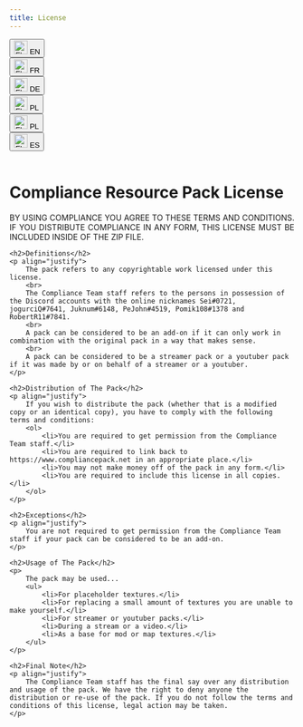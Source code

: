 ```yaml
---
title: License
---
```


<!-- 
How add a language support ? 
	1. copy the english div, set style="display: none"
	2. translate to the language you want add support
	3. add flag of the main country where your language is speaked in /image/license
	4. add a buttons following existing one.
-->

<div class="row">
	<div class="col">
		<button class="btn btn-block nav-link" onclick="Display('English')">
			<img src="{{ site.baseurl }}/image/license/en.png" height="24" class="d-inline-block" alt="FlagDE">
			EN
		</button>
	</div>
	<div class="col">
		<button class="btn btn-block nav-link" onclick="Display('French')">
			<img src="{{ site.baseurl }}/image/license/fr.png" height="24" class="d-inline-block" alt="FlagFR">
			FR
		</button>
	</div>
	<div class="col">
		<button class="btn btn-block nav-link disabled" onclick="Display('German')">
			<img src="{{ site.baseurl }}/image/license/de.png" height="24" class="d-inline-block" alt="FlagDE">
			DE
		</button>
	</div>
	<div class="col">
		<button class="btn btn-block nav-link disabled" onclick="Display('Poland')">
			<img src="{{ site.baseurl }}/image/license/pl.png" height="24" class="d-inline-block" alt="FlagPL">
			PL
		</button>
	</div>
	<div class="col">
		<button class="btn btn-block nav-link" onclick="Display('Romanian')">
			<img src="{{ site.baseurl }}/image/license/ro.png" height="24" class="d-inline-block" alt="FlagRO">
			PL
		</button>
	</div>
	<div class="col">
		<button class="btn btn-block nav-link disabled" onclick="Display('Spanish')">
			<img src="{{ site.baseurl }}/image/license/es.png" height="24" class="d-inline-block" alt="FlagES">
			ES
		</button>
	</div>
</div>

<br>

<div id="memory" style="display: none;">English</div>
<script>
	function Display(id) {
		var memory = document.getElementById('memory')
		var old_lang = document.getElementById(memory.innerHTML);
		var new_lang = document.getElementById(id);
		var warn = document.getElementById('warning')

		old_lang.style.display = 'none';
		new_lang.style.display = 'block';

		memory.innerHTML = id;

		if (id != 'English'){
			warn.style.display = 'block';
		} else {
			warn.style.display = 'none';
		}
	}
</script>

<div id="English">
	<h1>Compliance Resource Pack License</h1>
	<p align="justify">
		BY USING COMPLIANCE YOU AGREE TO THESE TERMS AND CONDITIONS. IF YOU DISTRIBUTE COMPLIANCE IN ANY FORM, THIS LICENSE MUST BE INCLUDED INSIDE OF THE ZIP FILE.
	</p>

	<h2>Definitions</h2>
	<p align="justify">
		The pack refers to any copyrightable work licensed under this license.
		<br>
		The Compliance Team staff refers to the persons in possession of the Discord accounts with the online nicknames Sei#0721, jogurciQ#7641, Juknum#6148, PeJohn#4519, Pomik108#1378 and RobertR11#7841.
		<br>
		A pack can be considered to be an add-on if it can only work in combination with the original pack in a way that makes sense.
		<br>
		A pack can be considered to be a streamer pack or a youtuber pack if it was made by or on behalf of a streamer or a youtuber.
	</p>

	<h2>Distribution of The Pack</h2>
	<p align="justify">
		If you wish to distribute the pack (whether that is a modified copy or an identical copy), you have to comply with the following terms and conditions:
		<ol>
			<li>You are required to get permission from the Compliance Team staff.</li>
			<li>You are required to link back to https://www.compliancepack.net in an appropriate place.</li>
			<li>You may not make money off of the pack in any form.</li>
			<li>You are required to include this license in all copies.</li>
		</ol>
	</p>

	<h2>Exceptions</h2>
	<p align="justify">
		You are not required to get permission from the Compliance Team staff if your pack can be considered to be an add-on.
	</p>

	<h2>Usage of The Pack</h2>
	<p>
		The pack may be used...
		<ul>
			<li>For placeholder textures.</li>
			<li>For replacing a small amount of textures you are unable to make yourself.</li>
			<li>For streamer or youtuber packs.</li>
			<li>During a stream or a video.</li>
			<li>As a base for mod or map textures.</li>
		</ul>
	</p>

	<h2>Final Note</h2>
	<p align="justify">
		The Compliance Team staff has the final say over any distribution and usage of the pack. We have the right to deny anyone the distribution or re-use of the pack. If you do not follow the terms and conditions of this license, legal action may be taken.
	</p>
</div>

<!-- Translated to French by Juknum#6148 -->
<div id="French" style="display: none;">
	<h1>License du Pack de Ressources Compliance</h1>
	<p align="justify">
		EN UTILISANT COMPLIANCE, VOUS ACCEPTEZ CES TERMES ET CONDITIONS. SI VOUS LE REDISTRIBUER QUEL QU'EN SOIT LA FORME, CETTE LICENSE DOIT ETRE INCLUSE DANS LE FICHIER ZIP.
	</p>

	<h2>Définitions</h2>
	<p align="justify">
		Le Pack de Ressources fait référence à tout travail protégeable par droit d'auteur sous cette license.
		<br>
		L'équipe Compliance se réfère à et est composée des personnes dont leurs pseudonymes Discords sont: Sei#0721, jogurciQ#7641, Juknum#6148, PeJohn#4519, Pomik108#1378 et RobertR11#7841.
		<br>
		Le Pack de Ressources peut être considéré comme étant un "add-on" (une extension) s'il ne peut fonction qu'en combinaison avec le Pack de Ressources Originel tout en ayant du sens.
		<br>
		Le Pack de Ressources peut être considéré comme étant un "Pack de Ressources de Streamer" ou comme étant un "Pack de Ressources de Vidéaste" s'il a été créer par ou au nom d'un streamer ou d'un vidéaste
	</p>

	<h2>Distribution du Pack de Ressources</h2>
	<p align="justify">
		Si vous souhaitez distribuer ce pack de ressources (qu'il soit modifié ou une copie exacte), vous devez vous conformez avec les termes et conditions suivantes:
		<ol>
			<li>Vous devez avoir la permission par l'un des membres de l'équipe du Compliance.</li>
			<li>Vous devez attacher un lien retournant vers https://www.compliancepack.net dans un lieu approprié.</li>
			<li>Vous ne pouvez pas gagner d'argent avec le pack distribué, sous quelque forme que ce soit.</li>
			<li>Vous devez inclure cette license dans toutes les copies</li>
		</ol>
	</p>

	<h2>Exceptions</h2>
	<p align="justify">
		Vous n'avez pas besoin d'obtenir une permission de l'équipe du Compliance si votre Pack de Ressources peut-être considéré comme étant un "add-on" (une extension).
	</p>

	<h2>Utilisation du Pack de Ressources</h2>
	<p>
		Le Pack de Ressources peut être utilisé...
		<ul>
			<li>Pour un Ressource Pack personnel.</li>
			<li>Pour remplacer une petite quantité de textures que vous n'êtes pas capable de faire par vous-même.</li>
			<li>Pour un Pack de Ressources pour Streamer et/ou Vidéaste.</li>
			<li>Lors d'un live et/ou d'une vidéo.</li>
			<li>Comme une base pour un Mod ou une Map.</li>
		</ul>
	</p>

	<h2>Notes Finales</h2>
	<p align="justify">
		Le personnel de l'équipe du Compliance a le dernier mot sur la distribution et l'utilisation du Pack de Ressources. Nous avons le droit de refuser à quiconque la distribution ou la réutilisation du Pack de Ressources. Si vous ne suivez pas les termes et conditions de cette license, des poursuites judiciaires peuvent être engagées.
	</p>
</div>

<!-- Translated to Romanian by Ozzymand#1575 -->
<div id="Romanian" style="display: none;">
	<h1>Licență Compliance Resource Pack</h1>
	<p align="justify">
		PRIN FOLOSIREA PACHETULUI COMPLIACE SUNTEȚI DE ACORD CU TERMENI ȘI CONDIȚIILE. DACĂ DISTRIBUIȚI PACHETUL COMPLIANCE ÎN ORICE FORMĂ, ACEASTĂ LICENȚĂ TREBUIE SĂ FIE INCULSĂ IN FIȘIERUL ZIP.
	</p>

	<h2>Definiții</h2>
	<p align="justify">
		Pachetul se referă la toate lucrările sub această licență care dețin toate drepturile de autor.
		<br>
		Staff-ul Compliance se referă la persoanele în possesia următoarelor conturi de discord: Sei#0721, jogurciQ#7641, Juknum#6148, PeJohn#4519, Pomik108#1378 și RobertR11#7841.
		<br>
		Un pachet poate fi considerat ca o adiție doar dacă poate să meargă in combinație cu pachetul original intr-o metodă ce are sens.
		<br>
		Un pachet poate fi considerat ca al unui streamer sau al unui youtuber dacă acesta este creat de sau în numele acelui streamer sau youtuber.
	</p>

	<h2>Distribuirea pachetului</h2>
	<p align="justify">
		Dacă dorești să distribui pachetul (acesta fiind o copie modificată sau originalul), trebuie să te conformezi cu următorii termeni si condiții:
		<ol>
			<li>Trebuie să ceri permisia Staff-ului Compliance.</li>
			<li>Trebuie să pui un link către https://www.compliancepack.net intr-un loc potrivit.</li>
			<li>Nu trebuie să faci bani sub nici o formă din pachet.</li>
			<li>Toate copiile trebuie să includă licența.</li>
		</ol>
	</p>

	<h2>Excepții</h2>
	<p align="justify">
		Nu ai nevoie de permisia Staff-ului Compliance dacă pachetul tau poate fi considerat o adiție.
	</p>

	<h2>Folosirea pachetului</h2>
	<p>
		Pachetul poate fi folosit pentru...
		<ul>
			<li>Pentru texturi temporare.</li>
			<li>Pentru a schimba cantități mici de texturi pe care nu le puteți face dumneavoastră.</li>
			<li>Pentru pachete intenționate pentru streameri sau youtuberi.</li>
			<li>În timpul unui stream sau al unui video.</li>
			<li>Ca o textură de bază pentru un mod sau o hartă.</li>
		</ul>
	</p>

	<h2>Notă finală</h2>
	<p align="justify">
		Staff-ul Compliance deține utlimul cuvânt asupra distribuirea și folosirea pachetului. Avem dreptul de a refuza abilitatea de a distribuii și de a refolosi acest pachet oricui. Dacă nu te conformezi cu termenii si condițiile acestei licențe, acțiuni legal vor fi luate.
	</p>
</div>

<div id="warning" style="display: none;">
	<p align="center"><small>The translation may be inexact, if you find anything wrong, report it on our <a href="https://github.com/Compliance-Resource-Pack/Website">GitHub</a> or <a data-toggle="tooltip" data-placement="top" title="See Above">Discord</a></small></p>
</div>